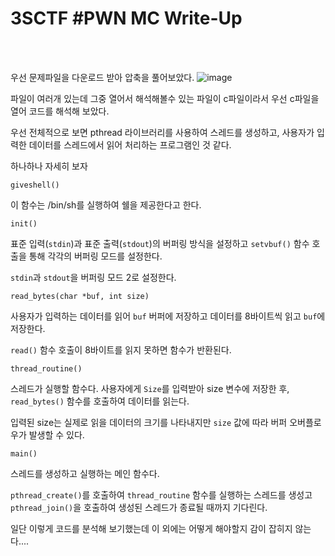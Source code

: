 <!DOCTYPE html>
<html>
<head>
        <link rel="stylesheet" type="text/css" href="sytle.css">
</head>
<body>
        <h1>3SCTF #PWN MC Write-Up</h1>
</body>
<br>
<br>
</html>

우선 문제파일을 다운로드 받아 압축을 풀어보았다.
![image](https://github.com/user-attachments/assets/a32eab19-8ed9-4025-b8a5-0be3a1176cd2)

파일이 여러개 있는데 그중 열어서 해석해볼수 있는 파일이 c파일이라서 우선 c파일을 열어 코드를 해석해 보았다.

우선 전체적으로 보면 pthread 라이브러리를 사용하여 스레드를 생성하고, 사용자가 입력한 데이터를 스레드에서 읽어 처리하는 프로그램인 것 같다.

하나하나 자세히 보자

`giveshell()`

이 함수는 /bin/sh를 실행하여 쉘을 제공한다고 한다.

`init()`

표준 입력(`stdin`)과 표준 출력(`stdout`)의 버퍼링 방식을 설정하고 `setvbuf()` 함수 호출을 통해 각각의 버퍼링 모드를 설정한다.

`stdin`과 `stdout`을 버퍼링 모드 2로 설정한다.

`read_bytes(char *buf, int size)`

사용자가 입력하는 데이터를 읽어 `buf` 버퍼에 저장하고 데이터를 8바이트씩 읽고 `buf`에 저장한다.

`read()` 함수 호출이 8바이트를 읽지 못하면 함수가 반환된다.

`thread_routine()`

스레드가 실행할 함수다. 사용자에게 `Size`를 입력받아 size 변수에 저장한 후, `read_bytes()` 함수를 호출하여 데이터를 읽는다.

입력된 size는 실제로 읽을 데이터의 크기를 나타내지만 `size` 값에 따라 버퍼 오버플로우가 발생할 수 있다.

`main()`

스레드를 생성하고 실행하는 메인 함수다.

`pthread_create()`를 호출하여 `thread_routine` 함수를 실행하는 스레드를 생성고 `pthread_join()`을 호출하여 생성된 스레드가 종료될 때까지 기다린다.

일단 이렇게 코드를 분석해 보기했는데 이 외에는 어떻게 해야할지 감이 잡히지 않는다....
